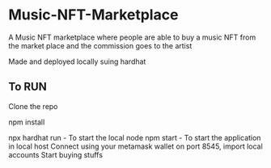 # Music-NFT-Marketplace

A Music NFT marketplace where people are able to buy a music NFT from the market place and the commission goes to the artist

Made and deployed locally suing hardhat

## To RUN

Clone the repo

npm install

npx hardhat run - To start the local node
npm start - To start the application in local host
Connect using your metamask wallet on port 8545, import local accounts
Start buying stuffs

